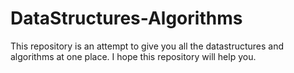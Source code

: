 # DataStructures-Algorithms

This repository is an attempt to give you all the datastructures and algorithms at one place. I hope this repository will help you.
